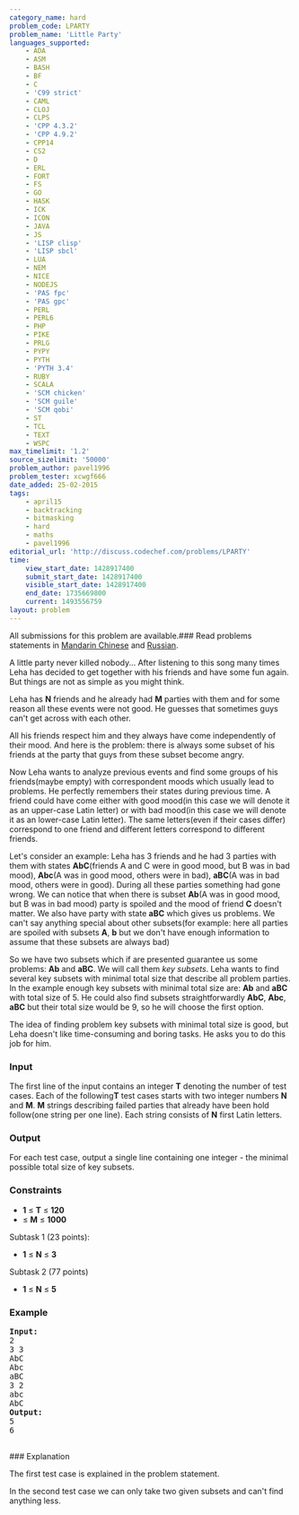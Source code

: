 ```yaml
---
category_name: hard
problem_code: LPARTY
problem_name: 'Little Party'
languages_supported:
    - ADA
    - ASM
    - BASH
    - BF
    - C
    - 'C99 strict'
    - CAML
    - CLOJ
    - CLPS
    - 'CPP 4.3.2'
    - 'CPP 4.9.2'
    - CPP14
    - CS2
    - D
    - ERL
    - FORT
    - FS
    - GO
    - HASK
    - ICK
    - ICON
    - JAVA
    - JS
    - 'LISP clisp'
    - 'LISP sbcl'
    - LUA
    - NEM
    - NICE
    - NODEJS
    - 'PAS fpc'
    - 'PAS gpc'
    - PERL
    - PERL6
    - PHP
    - PIKE
    - PRLG
    - PYPY
    - PYTH
    - 'PYTH 3.4'
    - RUBY
    - SCALA
    - 'SCM chicken'
    - 'SCM guile'
    - 'SCM qobi'
    - ST
    - TCL
    - TEXT
    - WSPC
max_timelimit: '1.2'
source_sizelimit: '50000'
problem_author: pavel1996
problem_tester: xcwgf666
date_added: 25-02-2015
tags:
    - april15
    - backtracking
    - bitmasking
    - hard
    - maths
    - pavel1996
editorial_url: 'http://discuss.codechef.com/problems/LPARTY'
time:
    view_start_date: 1428917400
    submit_start_date: 1428917400
    visible_start_date: 1428917400
    end_date: 1735669800
    current: 1493556759
layout: problem
---
```

All submissions for this problem are available.###  Read problems statements in [Mandarin Chinese](http://www.codechef.com/download/translated/APRIL15/mandarin/LPARTY.pdf) and [Russian](http://www.codechef.com/download/translated/APRIL15/russian/LPARTY.pdf).

A little party never killed nobody... After listening to this song many times Leha has decided to get together with his friends and have some fun again. But things are not as simple as you might think.

 Leha has **N** friends and he already had **M** parties with them and for some reason all these events were not good. He guesses that sometimes guys can't get across with each other.

All his friends respect him and they always have come independently of their mood. And here is the problem: there is always some subset of his friends at the party that guys from these subset become angry.

Now Leha wants to analyze previous events and find some groups of his friends(maybe empty) with correspondent moods which usually lead to problems. He perfectly remembers their states during previous time. A friend could have come either with good mood(in this case we will denote it as an upper-case Latin letter) or with bad mood(in this case we will denote it as an lower-case Latin letter). The same letters(even if their cases differ) correspond to one friend and different letters correspond to different friends.

Let's consider an example: Leha has 3 friends and he had 3 parties with them with states **AbC**(friends A and C were in good mood, but B was in bad mood), **Abc**(A was in good mood, others were in bad), **aBC**(A was in bad mood, others were in good). During all these parties something had gone wrong. We can notice that when there is subset **Ab**(A was in good mood, but B was in bad mood) party is spoiled and the mood of friend **C** doesn't matter. We also have party with state **aBC** which gives us problems. We can't say anything special about other subsets(for example: here all parties are spoiled with subsets **A**, **b** but we don't have enough information to assume that these subsets are always bad)

So we have two subsets which if are presented guarantee us some problems: **Ab** and **aBC**. We will call them _key subsets_. Leha wants to find several key subsets with minimal total size that describe all problem parties. In the example enough key subsets with minimal total size are: **Ab** and **aBC** with total size of 5. He could also find subsets straightforwardly **AbC**, **Abc**, **aBC** but their total size would be 9, so he will choose the first option.

The idea of finding problem key subsets with minimal total size is good, but Leha doesn't like time-consuming and boring tasks. He asks you to do this job for him.

### Input

The first line of the input contains an integer **T** denoting the number of test cases. Each of the following**T** test cases starts with two integer numbers **N** and **M**. **M** strings describing failed parties that already have been hold follow(one string per one line). Each string consists of **N** first Latin letters.

### Output

For each test case, output a single line containing one integer - the minimal possible total size of key subsets.

### Constraints

- **1** ≤ **T** ≤ **120**
- ≤ **M** ≤ **1000**

Subtask 1 (23 points):

- **1** ≤ **N** ≤ **3**

Subtask 2 (77 points)

- **1** ≤ **N** ≤ **5**

### Example

<pre><b>Input:</b>
2
3 3
AbC
Abc
aBC
3 2
abc
AbC
<b>Output:</b>
5
6

</pre>### Explanation
The first test case is explained in the problem statement.

In the second test case we can only take two given subsets and can't find anything less.
